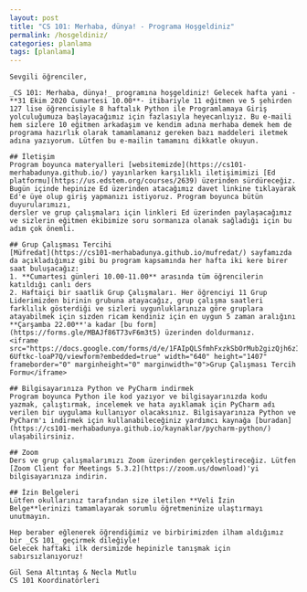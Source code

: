 ```yaml
---
layout: post
title: "CS 101: Merhaba, dünya! - Programa Hoşgeldiniz"
permalink: /hosgeldiniz/
categories: planlama
tags: [planlama]
---
```


    Sevgili öğrenciler,

    _CS 101: Merhaba, dünya!_ programına hoşgeldiniz! Gelecek hafta yani -**31 Ekim 2020 Cumartesi 10.00**- itibariyle 11 eğitmen ve 5 şehirden 127 lise öğrencisiyle 8 haftalık Python ile Programlamaya Giriş yolculuğumuza başlayacağımız için fazlasıyla heyecanlıyız. Bu e-maili hem sizlere 10 eğitmen arkadaşım ve kendim adına merhaba demek hem de programa hazırlık olarak tamamlamanız gereken bazı maddeleri iletmek adına yazıyorum. Lütfen bu e-mailin tamamını dikkatle okuyun.

    ## İletişim
    Program boyunca materyalleri [websitemizde](https://cs101-merhabadunya.github.io/) yayınlarken karşılıklı iletişimimizi [Ed platformu](https://us.edstem.org/courses/2639) üzerinden sürdüreceğiz. Bugün içinde hepinize Ed üzerinden atacağımız davet linkine tıklayarak Ed'e üye olup giriş yapmanızı istiyoruz. Program boyunca bütün duyurularımızı,
    dersler ve grup çalışmaları için linkleri Ed üzerinden paylaşacağımız ve sizlerin eğitmen ekibimize soru sormanıza olanak sağladığı için bu adım çok önemli.

    ## Grup Çalışması Tercihi
    [Müfredat](https://cs101-merhabadunya.github.io/mufredat/) sayfamızda da açıkladığımız gibi bu program kapsamında her hafta iki kere birer saat buluşacağız:  
    1. **Cumartesi günleri 10.00-11.00** arasında tüm öğrencilerin katıldığı canlı ders
    2. Haftaiçi bir saatlik Grup Çalışmaları. Her öğrenciyi 11 Grup Liderimizden birinin grubuna atayacağız, grup çalışma saatleri farklılık gösterdiği ve sizleri uygunluklarınıza göre gruplara atayabilmek için sizden ricam kendiniz için en uygun 5 zaman aralığını **Çarşamba 22.00**'a kadar [bu form](https://forms.gle/MBAJf86T73vF6m3t5) üzerinden doldurmanız.
    <iframe src="https://docs.google.com/forms/d/e/1FAIpQLSfmhFxzkSbOrMub2gizQjh6zI3us27JXHNf-6Uftkc-loaP7Q/viewform?embedded=true" width="640" height="1407" frameborder="0" marginheight="0" marginwidth="0">Grup Çalışması Tercih Formu</iframe>

    ## Bilgisayarınıza Python ve PyCharm indirmek
    Program boyunca Python ile kod yazıyor ve bilgisayarınızda kodu yazmak, çalıştırmak, incelemek ve hata ayıklamak için PyCharm adı verilen bir uygulama kullanıyor olacaksınız. Bilgisayarınıza Python ve PyCharm'ı indirmek için kullanabileceğiniz yardımcı kaynağa [buradan](https://cs101-merhabadunya.github.io/kaynaklar/pycharm-python/) ulaşabilirsiniz.

    ## Zoom
    Ders ve grup çalışmalarımızı Zoom üzerinden gerçekleştireceğiz. Lütfen [Zoom Client for Meetings 5.3.2](https://zoom.us/download)'yi bilgisayarınıza indirin.

    ## İzin Belgeleri
    Lütfen okullarınız tarafından size iletilen **Veli İzin Belge**lerinizi tamamlayarak sorumlu öğretmeninize ulaştırmayı unutmayın.

    Hep beraber eğlenerek öğrendiğimiz ve birbirimizden ilham aldığımız bir _CS 101_ geçirmek dileğiyle!
    Gelecek haftaki ilk dersimizde hepinizle tanışmak için sabırsızlanıyoruz!

    Gül Sena Altıntaş & Necla Mutlu  
    CS 101 Koordinatörleri